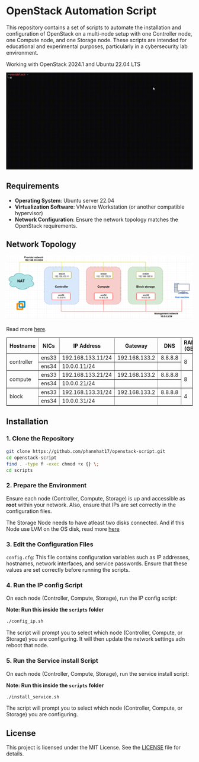 # OpenStack Automation Script

This repository contains a set of scripts to automate the installation and configuration of OpenStack on a multi-node setup with one Controller node, one Compute node, and one Storage node. These scripts are intended for educational and experimental purposes, particularly in a cybersecurity lab environment.

Working with OpenStack 2024.1 and Ubuntu 22.04 LTS

![](./assets/demo.gif)

## Requirements

- **Operating System**: Ubuntu server 22.04
- **Virtualization Software**: VMware Workstation (or another compatible hypervisor)
- **Network Configuration**: Ensure the network topology matches the OpenStack requirements.

## Network Topology

![](./assets/network-topo.png)

Read more [here](https://docs.openstack.org/install-guide/environment-networking.html).


<table border="1">
    <thead>
        <tr>
            <th>Hostname</th>
            <th>NICs</th>
            <th>IP Address</th>
            <th>Gateway</th>
            <th>DNS</th>
            <th>RAM (GB)</th>
            <th>CPU</th>
            <th>DISK1 (GB)</th>
            <th>DISK2 (GB)</th>
        </tr>
    </thead>
    <tbody>
        <tr>
            <td rowspan="2">controller</td>
            <td>ens33</td>
            <td>192.168.133.11/24</td>
            <td>192.168.133.2</td>
            <td>8.8.8.8</td>
            <td rowspan="2">8</td>
            <td rowspan="2">2</td>
            <td rowspan="2">40</td>
            <td rowspan="2"></td>
        </tr>
        <tr>
            <td>ens34</td>
            <td>10.0.0.11/24</td>
            <td></td>
            <td></td>
        </tr>
        <tr>
            <td rowspan="2">compute</td>
            <td>ens33</td>
            <td>192.168.133.21/24</td>
            <td>192.168.133.2</td>
            <td>8.8.8.8</td>
            <td rowspan="2">8</td>
            <td rowspan="2">4</td>
            <td rowspan="2">40</td>
            <td rowspan="2"></td>
        </tr>
        <tr>
            <td>ens34</td>
            <td>10.0.0.21/24</td>
            <td></td>
            <td></td>
        </tr>
        <tr>
            <td rowspan="2">block</td>
            <td>ens33</td>
            <td>192.168.133.31/24</td>
            <td>192.168.133.2</td>
            <td>8.8.8.8</td>
            <td rowspan="2">4</td>
            <td rowspan="2">2</td>
            <td rowspan="2">40</td>
            <td rowspan="2">100</td>
        </tr>
        <tr>
            <td>ens34</td>
            <td>10.0.0.31/24</td>
            <td></td>
            <td></td>
        </tr>
    </tbody>
</table>

## Installation

### 1. **Clone the Repository**

```bash
git clone https://github.com/phannhat17/openstack-script.git
cd openstack-script
find . -type f -exec chmod +x {} \;
cd scripts
```

### 2. **Prepare the Environment**

Ensure each node (Controller, Compute, Storage) is up and accessible as **root** within your network. Also, ensure that IPs are set correctly in the configuration files.

The Storage Node needs to have atleast two disks connected. And if this Node use LVM on the OS disk, read more [here](https://docs.openstack.org/cinder/2024.1/install/cinder-storage-install-ubuntu.html)

### 3. **Edit the Configuration Files**

`config.cfg`: This file contains configuration variables such as IP addresses, hostnames, network interfaces, and service passwords. Ensure that these values are set correctly before running the scripts.

### 4. **Run the IP config Script**

On each node (Controller, Compute, Storage), run the IP config script:

**Note: Run this inside the `scripts` folder**

```bash
./config_ip.sh
```

The script will prompt you to select which node (Controller, Compute, or Storage) you are configuring. It will then update the network settings adn reboot that node.

### 5. **Run the Service install Script**

On each node (Controller, Compute, Storage), run the service install script:

**Note: Run this inside the `scripts` folder**

```bash
./install_service.sh
```

The script will prompt you to select which node (Controller, Compute, or Storage) you are configuring.

## License

This project is licensed under the MIT License. See the [LICENSE](LICENSE) file for details.